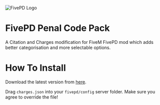 ![FivePD Logo](https://i.imgur.com/KosXD7Y.png)

# FivePD Penal Code Pack
A Citation and Charges modification for FiveM FivePD mod which adds better categorisation and more selectable options.

# How To Install
Download the latest version from [here](https://github.com/Sublime-Gaming/FivePD_Penal-Code-Pack/releases/latest).

Drag `charges.json` into your `fivepd/config` server folder. Make sure you agree to override the file!

